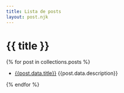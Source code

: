 ```yaml
---
title: Lista de posts
layout: post.njk
---
```

# {{ title }}

{% for post in collections.posts %}

- [{{post.data.title}}]({{post.url}})
{{post.data.description}}

{% endfor %}